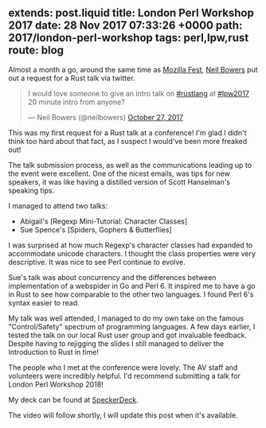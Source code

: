extends: post.liquid
title: London Perl Workshop 2017
date: 28 Nov 2017 07:33:26 +0000
path: 2017/london-perl-workshop
tags: perl,lpw,rust
route: blog
---

Almost a month a go, around the same time as [Mozilla
Fest](https://mozillafestival.org/), [Neil
Bowers](https://twitter.com/neilbowers) put out a request for a Rust talk via
twitter.

> I would love someone to give an intro talk on <a href="https://twitter.com/hashtag/rustlang?src=hash&amp;ref_src=twsrc%5Etfw">#rustlang</a> at <a href="https://twitter.com/hashtag/lpw2017?src=hash&amp;ref_src=twsrc%5Etfw">#lpw2017</a><br>20 minute intro from anyone?</p>&mdash; Neil Bowers (@neilbowers) <a href="https://twitter.com/neilbowers/status/923984954752667648?ref_src=twsrc%5Etfw">October 27, 2017</a>


This was my first request for a Rust talk at a conference! I'm glad I didn't think too hard about that fact, as I suspect I would've been more freaked out!

The talk submission process, as well as the communications leading up to the event were excellent. One of the nicest emails, was tips for new speakers, it was like having a distilled version of Scott Hanselman's speaking tips.

I managed to attend two talks:

- Abigail's [Regexp Mini-Tutorial: Character Classes]
- Sue Spence's [Spiders, Gophers & Butterflies]

I was surprised at how much Regexp's character classes had expanded to accommodate unicode characters. I thought the class properties were very descriptive. It was nice to see Perl continue to evolve.

Sue's talk was about concurrency and the differences between implementation of a webspider in Go and Perl 6. It inspired me to have a go in Rust to see how comparable to the other two languages. I found Perl 6's syntax easier to read.

My talk was well attended, I managed to do my own take on the famous "Control/Safety" spectrum of programming languages. A few days earlier, I tested the talk on our local Rust user group and got invaluable feedback. Despite having to rejigging the slides I still managed to deliver the Introduction to Rust in time!

The people who I met at the conference were lovely. The AV staff and volunteers were incredibly helpful. I'd recommend submitting a talk for London Perl Workshop 2018!

My deck can be found at [SpeckerDeck](https://speakerdeck.com/booyaa/introduction-to-rust-lpw-2017).

The video will follow shortly, I will update this post when it's available.
